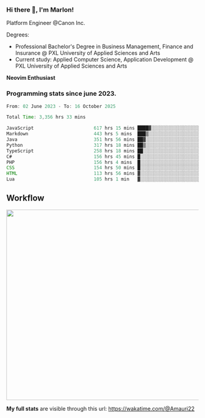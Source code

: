 
### Hi there 👋, I'm Marlon!

Platform Engineer @Canon Inc.

Degrees: 
- Professional Bachelor's Degree in Business Management, Finance and Insurance @ PXL University of Applied Sciences and Arts
- Current study: Applied Computer Science, Application Development @ PXL University of Applied Sciences and Arts

**Neovim Enthusiast**

### Programming stats since june 2023.
<!--START_SECTION:waka-->

```java
From: 02 June 2023 - To: 16 October 2025

Total Time: 3,356 hrs 33 mins

JavaScript                      617 hrs 15 mins ████▓░░░░░░░░░░░░░░░░░░░░   18.00 %
Markdown                        443 hrs 5 mins  ███▒░░░░░░░░░░░░░░░░░░░░░   12.92 %
Java                            351 hrs 56 mins ██▓░░░░░░░░░░░░░░░░░░░░░░   10.26 %
Python                          317 hrs 18 mins ██▒░░░░░░░░░░░░░░░░░░░░░░   09.25 %
TypeScript                      258 hrs 18 mins ██░░░░░░░░░░░░░░░░░░░░░░░   07.53 %
C#                              156 hrs 45 mins █░░░░░░░░░░░░░░░░░░░░░░░░   04.57 %
PHP                             156 hrs 4 mins  █░░░░░░░░░░░░░░░░░░░░░░░░   04.55 %
CSS                             154 hrs 50 mins █░░░░░░░░░░░░░░░░░░░░░░░░   04.52 %
HTML                            113 hrs 56 mins ▓░░░░░░░░░░░░░░░░░░░░░░░░   03.32 %
Lua                             105 hrs 1 min   ▓░░░░░░░░░░░░░░░░░░░░░░░░   03.06 %
```

<!--END_SECTION:waka-->

## Workflow
<a href="https://wakatime.com"><img width="750" height="500" src="https://wakatime.com/share/@Amauri22/c9755ad7-b574-44e4-a9ee-ddb3582724ea.png" /></a>

**My full stats** are visible through this url: https://wakatime.com/@Amauri22
